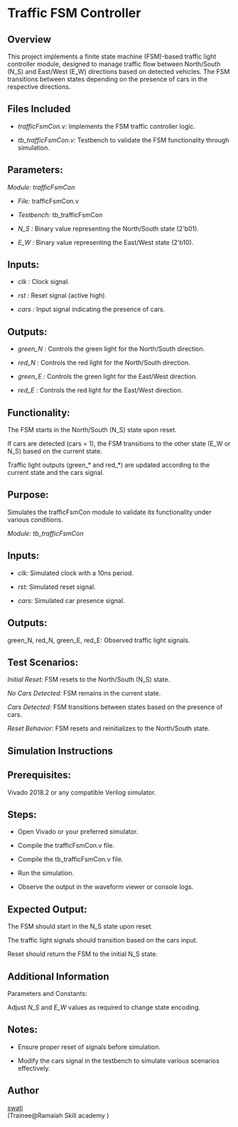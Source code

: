 # Traffic FSM Controller

## Overview

This project implements a finite state machine (FSM)-based traffic light controller module, designed to manage traffic flow between North/South (N_S) and East/West (E_W) directions based on detected vehicles. The FSM transitions between states depending on the presence of cars in the respective directions.

## Files Included

- *trafficFsmCon.v:* Implements the FSM traffic controller logic.

- *tb_trafficFsmCon.v:* Testbench to validate the FSM functionality through simulation.

## Parameters:
*Module: trafficFsmCon*
- *File:* trafficFsmCon.v

- *Testbench:* tb_trafficFsmCon
- *N_S :* Binary value representing the North/South state (2'b01).

- *E_W :* Binary value representing the East/West state (2'b10).

## Inputs:

- *clk :* Clock signal.

- *rst :* Reset signal (active high).

- *cars :* Input signal indicating the presence of cars.

## Outputs:

- *green_N :* Controls the green light for the North/South direction.

- *red_N :* Controls the red light for the North/South direction.

- *green_E :* Controls the green light for the East/West direction.

- *red_E :* Controls the red light for the East/West direction.

## Functionality:

The FSM starts in the North/South (N_S) state upon reset.

If cars are detected (cars = 1), the FSM transitions to the other state (E_W or N_S) based on the current state.

Traffic light outputs (green_* and red_*) are updated according to the current state and the cars signal.

## Purpose:

Simulates the trafficFsmCon module to validate its functionality under various conditions.<br>

*Module: tb_trafficFsmCon*

## Inputs:

- *clk:* Simulated clock with a 10ns period.

- *rst:* Simulated reset signal.

- *cars:* Simulated car presence signal.

## Outputs:

green_N, red_N, green_E, red_E: Observed traffic light signals.

## Test Scenarios:

*Initial Reset:* FSM resets to the North/South (N_S) state.

*No Cars Detected:* FSM remains in the current state.

*Cars Detected:* FSM transitions between states based on the presence of cars.

*Reset Behavior:* FSM resets and reinitializes to the North/South state.

## Simulation Instructions

## Prerequisites:

Vivado 2018.2 or any compatible Verilog simulator.

## Steps:

- Open Vivado or your preferred simulator.

- Compile the trafficFsmCon.v file.

- Compile the tb_trafficFsmCon.v file.

- Run the simulation.

- Observe the output in the waveform viewer or console logs.

## Expected Output:

The FSM should start in the N_S state upon reset.

The traffic light signals should transition based on the cars input.

Reset should return the FSM to the initial N_S state.

## Additional Information

Parameters and Constants:

Adjust *N_S* and *E_W* values as required to change state encoding.

## Notes:

- Ensure proper reset of signals before simulation.

- Modify the cars signal in the testbench to simulate various scenarios effectively.



## Author
[swati](https://github.com/sw301)  
(Trainee@Ramaiah Skill academy )

